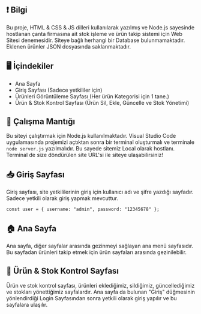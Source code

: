 ## ❗ Bilgi
Bu proje, HTML & CSS & JS dilleri kullanılarak yazılmış ve Node.js sayesinde hostlanan çanta firmasına ait stok işleme ve ürün takip sistemi için Web Sitesi denemesidir. Siteye bağlı herhangi bir Database bulunmamaktadır. Eklenen ürünler JSON dosyasında saklanmaktadır.

## 🖥️ İçindekiler
- Ana Sayfa
- Giriş Sayfası (Sadece yetkililer için)
- Ürünleri Görüntüleme Sayfası (Her ürün Kategorisi için 1 tane.)
- Ürün & Stok Kontrol Sayfası (Ürün Sil, Ekle, Güncelle ve Stok Yönetimi)

## 🔌 Çalışma Mantığı
Bu siteyi çalıştırmak için Node.js kullanılmaktadır. Visual Studio Code uygulamasında projemizi açtıktan sonra bir terminal oluşturmalı ve terminale `node server.js` yazılmalıdır. Bu sayede sitemiz Local olarak hostlanı. Terminal de size döndürülen site URL'si ile siteye ulaşabilirsiniz!

## 📥 Giriş Sayfası
Giriş sayfası, site yetkililerinin giriş için kullanıcı adı ve şifre yazdığı sayfadır. Sadece yetkili olarak giriş yapmak mevcuttur.

```
const user = { username: "admin", password: "12345678" };
```

## 🏠 Ana Sayfa
Ana sayfa, diğer sayfalar arasında gezinmeyi sağlayan ana menü sayfasıdır. Bu sayfadan ürünleri takip etmek için ürün sayfaları arasında gezinilebilir.

## 👜 Ürün & Stok Kontrol Sayfası
Ürün ve stok kontrol sayfası, ürünleri eklediğimiz, sildiğimiz, güncellediğimiz ve stokları yönettiğimiz sayfalardır. Ana sayfa da bulunan "Giriş" düğmesinin yönlendirdiği Login Sayfasından sonra yetkili olarak giriş yapılır ve bu sayfalara ulaşılır.
